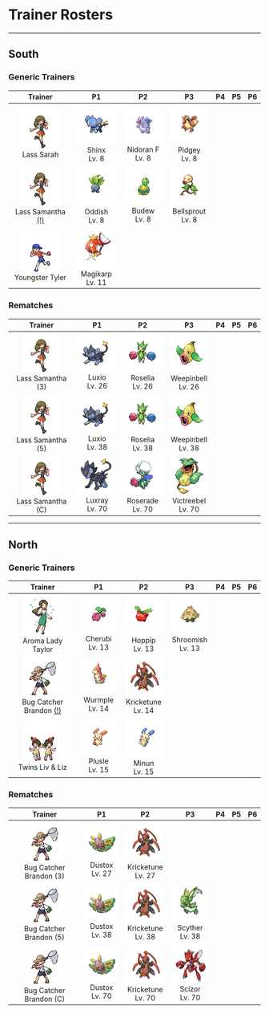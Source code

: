 # Trainer Rosters

---

## South


### Generic Trainers

| Trainer | P1 | P2 | P3 | P4 | P5 | P6 |
|:-------:|:--:|:--:|:--:|:--:|:--:|:--:|
| ![Lass Sarah](../../assets/trainers/lass.png)<br>Lass Sarah | ![Shinx](../../assets/sprites/shinx/front.gif)<br>Shinx<br>Lv. 8 | ![Nidoran F](../../assets/sprites/nidoran-f/front.gif)<br>Nidoran F<br>Lv. 8 | ![Pidgey](../../assets/sprites/pidgey/front.gif)<br>Pidgey<br>Lv. 8 |
| ![Lass Samantha [(!)](#rematches)](../../assets/trainers/lass.png)<br>Lass Samantha [(!)](#rematches) | ![Oddish](../../assets/sprites/oddish/front.gif)<br>Oddish<br>Lv. 8 | ![Budew](../../assets/sprites/budew/front.gif)<br>Budew<br>Lv. 8 | ![Bellsprout](../../assets/sprites/bellsprout/front.gif)<br>Bellsprout<br>Lv. 8 |
| ![Youngster Tyler](../../assets/trainers/youngster.png)<br>Youngster Tyler | ![Magikarp](../../assets/sprites/magikarp/front.gif)<br>Magikarp<br>Lv. 11 |


### Rematches

| Trainer | P1 | P2 | P3 | P4 | P5 | P6 |
|:-------:|:--:|:--:|:--:|:--:|:--:|:--:|
| ![Lass Samantha (3)](../../assets/trainers/lass.png)<br>Lass Samantha (3) | ![Luxio](../../assets/sprites/luxio/front.gif)<br>Luxio<br>Lv. 26 | ![Roselia](../../assets/sprites/roselia/front.gif)<br>Roselia<br>Lv. 26 | ![Weepinbell](../../assets/sprites/weepinbell/front.gif)<br>Weepinbell<br>Lv. 26 |
| ![Lass Samantha (5)](../../assets/trainers/lass.png)<br>Lass Samantha (5) | ![Luxio](../../assets/sprites/luxio/front.gif)<br>Luxio<br>Lv. 38 | ![Roselia](../../assets/sprites/roselia/front.gif)<br>Roselia<br>Lv. 38 | ![Weepinbell](../../assets/sprites/weepinbell/front.gif)<br>Weepinbell<br>Lv. 38 |
| ![Lass Samantha (C)](../../assets/trainers/lass.png)<br>Lass Samantha (C) | ![Luxray](../../assets/sprites/luxray/front.gif)<br>Luxray<br>Lv. 70 | ![Roserade](../../assets/sprites/roserade/front.gif)<br>Roserade<br>Lv. 70 | ![Victreebel](../../assets/sprites/victreebel/front.gif)<br>Victreebel<br>Lv. 70 |


---

## North


### Generic Trainers

| Trainer | P1 | P2 | P3 | P4 | P5 | P6 |
|:-------:|:--:|:--:|:--:|:--:|:--:|:--:|
| ![Aroma Lady Taylor](../../assets/trainers/aroma_lady.png)<br>Aroma Lady Taylor | ![Cherubi](../../assets/sprites/cherubi/front.gif)<br>Cherubi<br>Lv. 13 | ![Hoppip](../../assets/sprites/hoppip/front.gif)<br>Hoppip<br>Lv. 13 | ![Shroomish](../../assets/sprites/shroomish/front.gif)<br>Shroomish<br>Lv. 13 |
| ![Bug Catcher Brandon [(!)](#rematches)](../../assets/trainers/bug_catcher.png)<br>Bug Catcher Brandon [(!)](#rematches) | ![Wurmple](../../assets/sprites/wurmple/front.gif)<br>Wurmple<br>Lv. 14 | ![Kricketune](../../assets/sprites/kricketune/front.gif)<br>Kricketune<br>Lv. 14 |
| ![Twins Liv & Liz](../../assets/trainers/twins.png)<br>Twins Liv & Liz | ![Plusle](../../assets/sprites/plusle/front.gif)<br>Plusle<br>Lv. 15 | ![Minun](../../assets/sprites/minun/front.gif)<br>Minun<br>Lv. 15 |


### Rematches

| Trainer | P1 | P2 | P3 | P4 | P5 | P6 |
|:-------:|:--:|:--:|:--:|:--:|:--:|:--:|
| ![Bug Catcher Brandon (3)](../../assets/trainers/bug_catcher.png)<br>Bug Catcher Brandon (3) | ![Dustox](../../assets/sprites/dustox/front.gif)<br>Dustox<br>Lv. 27 | ![Kricketune](../../assets/sprites/kricketune/front.gif)<br>Kricketune<br>Lv. 27 |
| ![Bug Catcher Brandon (5)](../../assets/trainers/bug_catcher.png)<br>Bug Catcher Brandon (5) | ![Dustox](../../assets/sprites/dustox/front.gif)<br>Dustox<br>Lv. 38 | ![Kricketune](../../assets/sprites/kricketune/front.gif)<br>Kricketune<br>Lv. 38 | ![Scyther](../../assets/sprites/scyther/front.gif)<br>Scyther<br>Lv. 38 |
| ![Bug Catcher Brandon (C)](../../assets/trainers/bug_catcher.png)<br>Bug Catcher Brandon (C) | ![Dustox](../../assets/sprites/dustox/front.gif)<br>Dustox<br>Lv. 70 | ![Kricketune](../../assets/sprites/kricketune/front.gif)<br>Kricketune<br>Lv. 70 | ![Scizor](../../assets/sprites/scizor/front.gif)<br>Scizor<br>Lv. 70 |

